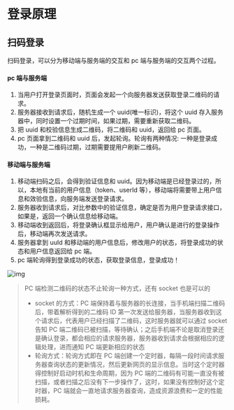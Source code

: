 # 登录原理

## 扫码登录

扫码登录，可以分为移动端与服务端的交互和 pc 端与服务端的交互两个过程。

#### pc 端与服务端

1. 当用户打开登录页面时，页面会发起一个向服务器发送获取登录二维码的请求。
2. 服务器接收到请求后，随机生成一个 uuid(唯一标识)，将这个 uuid 存入服务器中，同时设置一个过期时间，如果过期，需要重新获取二维码。
3. 把 uuid 和校验信息生成二维码，将二维码和 uuid，返回给 pc 页面。
4. pc 页面拿到二维码和 uuid 后，发起轮询。轮询有两种情况: 一种是登录成功，一种是二维码过期，过期需要提用户刷新二维码。

#### 移动端与服务端

1. 移动端扫码之后，会得到验证信息和 uuid。因为移动端是已经登录过的，所以，本地有当前的用户信息（token、userId 等），移动端将需要带上用户信息和效验信息，向服务端发送登录请求。
2. 服务器收到请求后，对比参数中的验证信息，确定是否为用户登录请求接口，如果是，返回一个确认信息给移动端。
3. 移动端收到返回后，将登录确认框显示给用户，用户确认是进行的登录操作后，移动端再次发送请求。
4. 服务器拿到 uuId 和移动端的用户信息后，修改用户的状态，将登录成功的状态和用户信息返回给 pc 端。
5. pc 端轮询得到登录成功的状态，获取登录信息，登录成功！

<img src="https://camo.githubusercontent.com/aea2ec351a75d7db955583c2dbe0fd67add36286ad13b502c9c1294e9edd6724/687474703a2f2f696d672d7374617469632e796964656e6778756574616e672e636f6d2f77786170702f69737375652d696d672f7169642d6461793232392e706e67" alt="img"/>

> PC 端检测二维码的状态不止轮询一种方式，还有 socket 也是可以的
>
> - socket 的方式：PC 端保持着与服务器的长连接，当手机端扫描二维码后，带着解析得到的二维码 ID 第一次发送给服务器，当服务器收到这个请求后，代表用户已经扫描了二维码，这时服务器就可以通过 socket 告知 PC 端二维码已被扫描，等待确认；之后手机端不论是取消登录还是确认登录，都会相应的请求服务器，服务器收到请求会根据相应的逻辑处理，进而通知 PC 端更新相应的状态
> - 轮询方式：轮询方式即在 PC 端创建一个定时器，每隔一段时间请求服务器查询状态的更新情况，然后更新网页的显示信息。当时这个定时器得控制好启动时机和生命周期，因为 PC 端的二维码有可能一直没有被扫描，或者扫描之后没有下一步操作了，这时，如果没有控制好这个定时器，PC 端就会一直地请求服务器查询，造成资源浪费和一定的性能损耗。